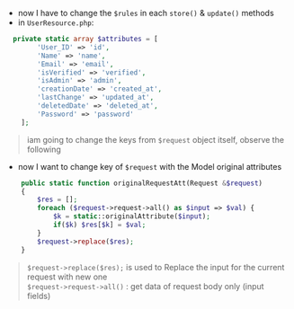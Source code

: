 - now I have to change the `$rules` in each `store()` & `update()` methods
- in `UserResource.php`:

````php
  private static array $attributes = [
        'User_ID' => 'id',
        'Name' => 'name',
        'Email' => 'email',
        'isVerified' => 'verified',
        'isAdmin' => 'admin',
        'creationDate' => 'created_at',
        'lastChange' => 'updated_at',
        'deletedDate' => 'deleted_at',
        'Password' => 'password'
    ];
````

> iam going to change the keys from `$request` object itself, observe the following

- now I want to change key of `$request` with the Model original attributes

````php
    public static function originalRequestAtt(Request &$request)
    {
        $res = [];
        foreach ($request->request->all() as $input => $val) {
            $k = static::originalAttribute($input);
            if($k) $res[$k] = $val;
        }
        $request->replace($res);
    }
````

> `$request->replace($res);` is used to Replace the input for the current request with new one <br>
> `$request->request->all()` : get data of request body only (input fields)